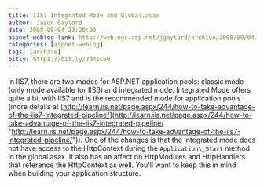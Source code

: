 ```yaml
---
title: IIS7 Integrated Mode and Global.asax
author: Jason Gaylord
date: 2008-09-04 23:20:00
aspnet-weblog-link: http://weblogs.asp.net/jgaylord/archive/2008/09/04/iis7-integrated-mode-and-global-asax.aspx
categories: [aspnet-weblog]
tags: [archive]
bitly: https://bit.ly/3d41C60
---
```


In IIS7, there are two modes for ASP.NET application pools: classic mode (only mode available for IIS6) and integrated mode. Integrated Mode offers quite a bit with IIS7 and is the recommended mode for application pools (more details at [http://learn.iis.net/page.aspx/244/how-to-take-advantage-of-the-iis7-integrated-pipeline/](http://learn.iis.net/page.aspx/244/how-to-take-advantage-of-the-iis7-integrated-pipeline/ "http://learn.iis.net/page.aspx/244/how-to-take-advantage-of-the-iis7-integrated-pipeline/")). One of the changes is that the Integrated mode does not have access to the HttpContext during the `Application\_Start` method in the global.asax. It also has an affect on HttpModules and HttpHandlers that reference the HttpContext as well. You'll want to keep this in mind when building your application structure.